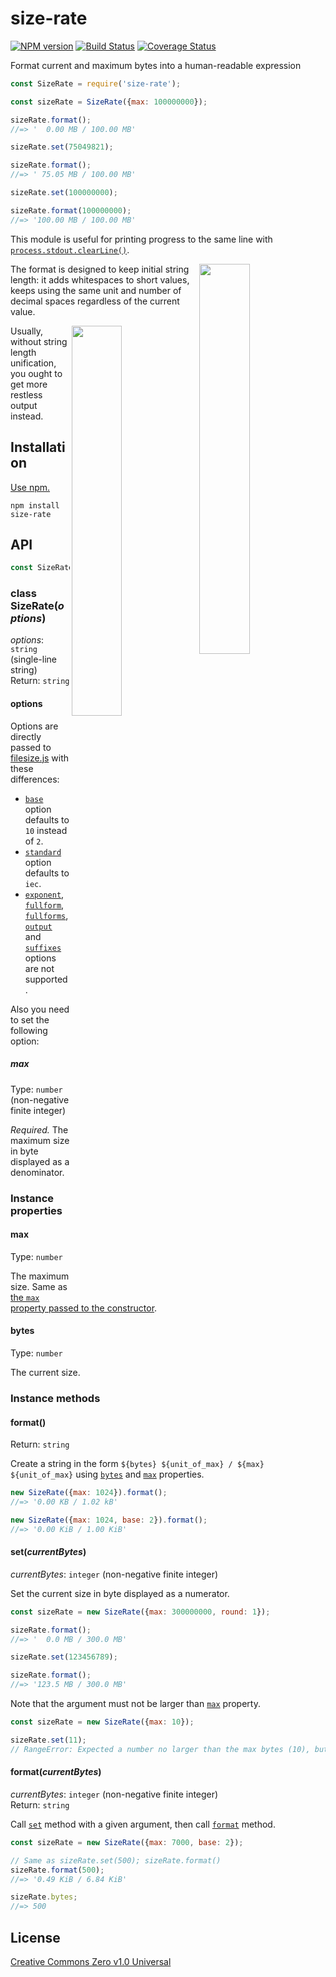 # size-rate

[![NPM version](https://img.shields.io/npm/v/size-rate.svg)](https://www.npmjs.com/package/size-rate)
[![Build Status](https://travis-ci.org/shinnn/size-rate.svg?branch=master)](https://travis-ci.org/shinnn/size-rate)
[![Coverage Status](https://img.shields.io/coveralls/shinnn/size-rate.svg)](https://coveralls.io/github/shinnn/size-rate?branch=master)

Format current and maximum bytes into a human-readable expression

```javascript
const SizeRate = require('size-rate');

const sizeRate = SizeRate({max: 100000000});

sizeRate.format();
//=> '  0.00 MB / 100.00 MB'

sizeRate.set(75049821);

sizeRate.format();
//=> ' 75.05 MB / 100.00 MB'

sizeRate.set(100000000);

sizeRate.format(100000000);
//=> '100.00 MB / 100.00 MB'
```

This module is useful for printing progress to the same line with [`process.stdout.clearLine()`](https://nodejs.org/api/readline.html#readline_readline_clearline_stream_dir).

<img src="screencast-1.gif" width="40%" align="right">

The format is designed to keep initial string length: it adds whitespaces to short values, keeps using the same unit and number of decimal spaces regardless of the current value.

<img src="screencast-2.gif" width="40%" align="right">

Usually, without string length unification, you ought to get more restless output instead.

## Installation

[Use npm.](https://docs.npmjs.com/cli/install)

```
npm install size-rate
```

## API

```javascript
const SizeRate = require('size-rate');
```

### class SizeRate(*options*)

*options*: `string` (single-line string)  
Return: `string`

#### options

Options are directly passed to [filesize.js](https://github.com/avoidwork/filesize.js) with these differences:

* [`base`](https://github.com/avoidwork/filesize.js#base) option defaults to `10` instead of `2`.
* [`standard`](https://github.com/avoidwork/filesize.js#standard) option defaults to `iec`.
* [`exponent`](https://github.com/avoidwork/filesize.js#exponent), [`fullform`](https://github.com/avoidwork/filesize.js#fullform), [`fullforms`](https://github.com/avoidwork/filesize.js#fullforms), [`output`](https://github.com/avoidwork/filesize.js#output) and [`suffixes`](https://github.com/avoidwork/filesize.js#suffixes-deprecated-use-symbols) options are not supported.

Also you need to set the following option:

##### max

Type: `number` (non-negative finite integer)

*Required.* The maximum size in byte displayed as a denominator.

### Instance properties

#### max

Type: `number`

The maximum size. Same as [the `max` property passed to the constructor](#max).

#### bytes

Type: `number`

The current size.

### Instance methods

#### format()

Return: `string`

Create a string in the form `${bytes} ${unit_of_max} / ${max} ${unit_of_max}` using [`bytes`](#bytes) and [`max`](#max-1) properties.

```javascript
new SizeRate({max: 1024}).format();
//=> '0.00 KB / 1.02 kB'

new SizeRate({max: 1024, base: 2}).format();
//=> '0.00 KiB / 1.00 KiB'
```

#### set(*currentBytes*)

*currentBytes*: `integer` (non-negative finite integer)

Set the current size in byte displayed as a numerator.

```javascript
const sizeRate = new SizeRate({max: 300000000, round: 1});

sizeRate.format();
//=> '  0.0 MB / 300.0 MB'

sizeRate.set(123456789);

sizeRate.format();
//=> '123.5 MB / 300.0 MB'
```

Note that the argument must not be larger than [`max`](#max-1) property.

```javascript
const sizeRate = new SizeRate({max: 10});

sizeRate.set(11);
// RangeError: Expected a number no larger than the max bytes (10), but got 11.
```

#### format(*currentBytes*)

*currentBytes*: `integer` (non-negative finite integer)  
Return: `string`

Call [`set`](#setcurrentbytes) method with a given argument, then call [`format`](#format) method.

```javascript
const sizeRate = new SizeRate({max: 7000, base: 2});

// Same as sizeRate.set(500); sizeRate.format()
sizeRate.format(500);
//=> '0.49 KiB / 6.84 KiB'

sizeRate.bytes;
//=> 500
```

## License

[Creative Commons Zero v1.0 Universal](https://creativecommons.org/publicdomain/zero/1.0/deed)

